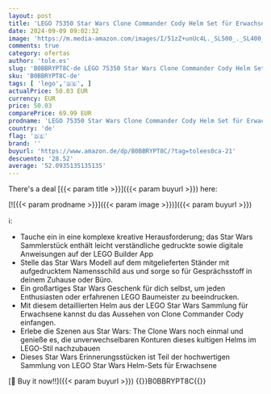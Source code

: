 ```yaml
---
layout: post
title: 'LEGO 75350 Star Wars Clone Commander Cody Helm Set für Erwachsene  The Clone Wars Erinnerungsstück der 2023 Serie  Geschenk für die Sammlung  Deko-Modell'
date: 2024-09-09 09:02:32
image: 'https://m.media-amazon.com/images/I/51zZ+unUc4L._SL500_._SL400_.jpg'
comments: true
category: ofertas
author: 'tole.es'
slug: 'B0BBRYPT8C-de LEGO 75350 Star Wars Clone Commander Cody Helm Set für...'
sku: 'B0BBRYPT8C-de'
tags: [ 'lego','🇩🇪', ]
actualPrice: 50.03 EUR
currency: EUR
price: 50.03
comparePrice: 69.99 EUR
prodname: 'LEGO 75350 Star Wars Clone Commander Cody Helm Set für Erwachsene  The Clone Wars Erinnerungsstück der 2023 Serie  Geschenk für die Sammlung  Deko-Modell'
country: 'de'
flag: '🇩🇪'
brand: ''
buyurl: 'https://www.amazon.de/dp/B0BBRYPT8C/?tag=tolees0ca-21'
descuento: '28.52'
average: '52.0935135135135'
---
```


There's a deal [{{< param title >}}]({{< param buyurl >}})  here:

[![{{< param prodname >}}]({{< param image >}})]({{< param buyurl >}})

ℹ️:

- Tauche ein in eine komplexe kreative Herausforderung; das Star Wars Sammlerstück enthält leicht verständliche gedruckte sowie digitale Anweisungen auf der LEGO Builder App
- Stelle das Star Wars Modell auf dem mitgelieferten Ständer mit aufgedrucktem Namensschild aus und sorge so für Gesprächsstoff in deinem Zuhause oder Büro.
- Ein großartiges Star Wars Geschenk für dich selbst, um jeden Enthusiasten oder erfahrenen LEGO Baumeister zu beeindrucken.
- Mit diesem detaillierten Helm aus der LEGO Star Wars Sammlung für Erwachsene kannst du das Aussehen von Clone Commander Cody einfangen.
- Erlebe die Szenen aus Star Wars: The Clone Wars noch einmal und genieße es, die unverwechselbaren Konturen dieses kultigen Helms im LEGO-Stil nachzubauen
- Dieses Star Wars Erinnerungsstücken ist Teil der hochwertigen Sammlung von LEGO Star Wars Helm-Sets für Erwachsene

[🛒 Buy it now!!]({{< param buyurl >}})
{{<world>}}B0BBRYPT8C{{</world>}}

